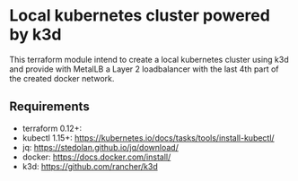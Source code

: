 # Local kubernetes cluster powered by k3d

This terraform module intend to create a local kubernetes cluster using k3d and provide with MetalLB a Layer 2 loadbalancer with the last 4th part of the created docker network.

## Requirements

* terraform 0.12+: 
* kubectl 1.15+: https://kubernetes.io/docs/tasks/tools/install-kubectl/
* jq: https://stedolan.github.io/jq/download/
* docker: https://docs.docker.com/install/
* k3d: https://github.com/rancher/k3d

